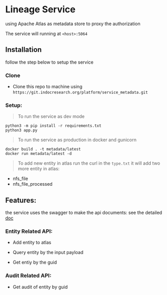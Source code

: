 # Lineage Service

using Apache Atlas as metadata store to proxy the authorization

The service will running at `<host>:5064`

## Installation

follow the step below to setup the service

### Clone

- Clone this repo to machine using `https://git.indocresearch.org/platform/service_metadata.git`

### Setup:

> To run the service as dev mode

```
python3 -m pip install -r requirements.txt
python3 app.py
```

> To run the service as production in docker and gunicorn

```
docker build . -t metadata/latest
docker run metadata/latest -d
```

> To add new entity in atlas run the curl in the `type.txt` it will add two more entity in atlas:

 - nfs_file
 - nfs_file_processed

## Features:

the service uses the swagger to make the api documents: see the detailed [doc](localhost:6064/v1/api-doc)

### Entity Related API:

 - Add entity to atlas

 - Query entity by the input payload

 - Get entiy by the guid

### Audit Related API:

 - Get audit of entity by guid
